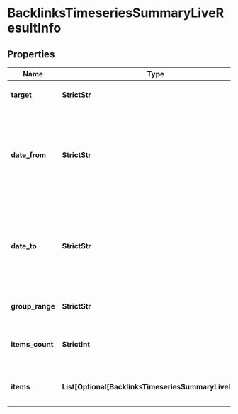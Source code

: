 # BacklinksTimeseriesSummaryLiveResultInfo


## Properties

| Name | Type | Description | Notes |
|------------ | ------------- | ------------- | -------------|
**target** | **StrictStr** | target from a POST array |[optional]|
**date_from** | **StrictStr** | starting date of the time range<br>in the UTC format: “yyyy-mm-dd”<br>example:<br>2019-01-01 |[optional]|
**date_to** | **StrictStr** | ending date of the time range<br>in the UTC format: 'yyyy-mm-dd'<br>example:<br>'2019-01-15' |[optional]|
**group_range** | **StrictStr** | group_range from a POST array |[optional]|
**items_count** | **StrictInt** | the number of results returned in the items array |[optional]|
**items** | **List[Optional[BacklinksTimeseriesSummaryLiveItem]]** | contains relevant summary data |[optional]|